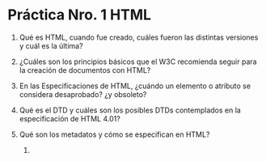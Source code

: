 # Práctica Nro. 1 HTML #

1. Qué es HTML, cuando fue creado, cuáles fueron las distintas versiones y cuál es la última?
2. ¿Cuáles son los principios básicos que el W3C recomienda seguir para la creación de documentos con HTML?
3. En las Especificaciones de HTML, ¿cuándo un elemento o atributo se considera desaprobado? ¿y obsoleto?
4. Qué es el DTD y cuáles son los posibles DTDs contemplados en la especificación de HTML 4.01?
5. Qué son los metadatos y cómo se especifican en HTML? 

    1. 
